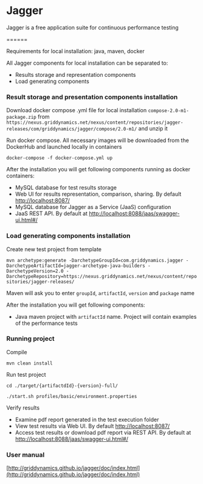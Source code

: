 Jagger
======

Jagger is a free application suite for continuous performance testing

======

Requirements for local installation: java, maven, docker

All Jagger components for local installation can be separated to:
- Results storage and representation  components
- Load generating components

### Result storage and presentation components installation
Download docker compose .yml file for local installation `compose-2.0-m1-package.zip` from
`https://nexus.griddynamics.net/nexus/content/repositories/jagger-releases/com/griddynamics/jagger/compose/2.0-m1/` and unzip it

Run docker compose. All necessary images will be downloaded from the DockerHub and launched locally in containers

`docker-compose -f docker-compose.yml up`

After the installation you will get following components running as docker containers:
- MySQL database for test results storage
- Web UI for results representation, comparison, sharing. By default [http://localhost:8087/](http://localhost:8087/)
- MySQL database for Jagger as a Service (JaaS) configuration
- JaaS REST API. By default at [http://localhost:8088/jaas/swagger-ui.html#/](http://localhost:8088/jaas/swagger-ui.html#/)

### Load generating components installation
Create new test project from template

`mvn archetype:generate -DarchetypeGroupId=com.griddynamics.jagger -DarchetypeArtifactId=jagger-archetype-java-builders -DarchetypeVersion=2.0 -DarchetypeRepository=https://nexus.griddynamics.net/nexus/content/repositories/jagger-releases/`

Maven will ask you to enter `groupId`, `artifactId`, `version` and `package` name

After the installation you will get following components:
- Java maven project with `artifactId` name. Project will contain examples of the performance tests

### Running project

Compile

`mvn clean install`

Run test project

`cd ./target/{artifactdId}-{version}-full/`

`./start.sh profiles/basic/environment.properties`

Verify results
- Examine pdf report generated in the test execution folder
- View test results via Web UI. By default [http://localhost:8087/](http://localhost:8087/)
- Access test results or download pdf report via REST API. By default at [http://localhost:8088/jaas/swagger-ui.html#/](http://localhost:8088/jaas/swagger-ui.html#/)

### User manual
[http://griddynamics.github.io/jagger/doc/index.html](http://griddynamics.github.io/jagger/doc/index.html)
